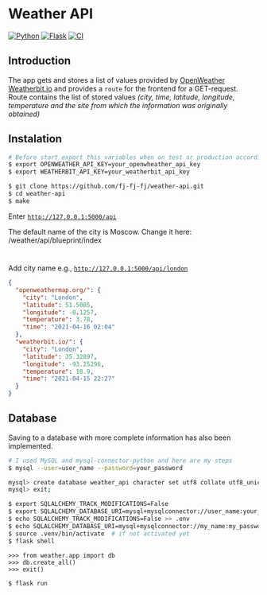 # Weather API

[![Python](https://img.shields.io/static/v1?label=Python&style=plastic&logofor-the-badge&message=v^3.9&color=3776AB&logo=PYTHON)](https://www.python.org/)
[![Flask](https://img.shields.io/badge/-flask-red?style=flat&logo=flask)](https://palletsprojects.com/p/flask/)
[![CI](https://github.com/fj-fj-fj/weather-api/actions/workflows/ci.yml/badge.svg)](https://github.com/fj-fj-fj/weather-api/actions/workflows/ci.yml)


## Introduction
The app gets and stores a list of values provided by [OpenWeather](https://openweathermap.org/) [Weatherbit.io](https://www.weatherbit.io/) and provides a `route` for the frontend for a GET-request. Route contains the list of stored values _(city, time, latitude, longitude, temperature and the site from which the information was originally obtained)_

## Instalation
```bash
# Before start export this variables when on test or production according to your environment
$ export OPENWEATHER_API_KEY=your_openwheather_api_key
$ export WEATHERBIT_API_KEY=your_weatherbit_api_key

$ git clone https://github.com/fj-fj-fj/weather-api.git
$ cd weather-api
$ make
```
Enter [`http://127.0.0.1:5000/api`](http://127.0.0.1:5000/api)


The default name of the city is Moscow. Change it here: /weather/api/blueprint/index

#
Add city name e.g., [`http://127.0.0.1:5000/api/london`](http://127.0.0.1:5000/api/london)

```json
{
  "openweathermap.org/": {
    "city": "London",
    "latitude": 51.5085,
    "longitude": -0.1257,
    "temperature": 3.78,
    "time": "2021-04-16 02:04"
  },
  "weatherbit.io/": {
    "city": "London",
    "latitude": 35.32897,
    "longitude": -93.25296,
    "temperature": 18.9,
    "time": "2021-04-15 22:27"
  }
}
```
## Database
Saving to a database with more complete information has also been implemented.

```bash
# I used MySQL and mysql-connector-python and here are my steps
$ mysql --user=user_name --password=your_password

mysql> create database weather_api character set utf8 collate utf8_unicode_ci;
mysql> exit;

$ export SQLALCHEMY_TRACK_MODIFICATIONS=False
$ export SQLALCHEMY_DATABASE_URI=mysql+mysqlconnector://user_name:your_password@localhost/weather_api
$ echo SQLALCHEMY_TRACK_MODIFICATIONS=False >> .env
$ echo SQLALCHEMY_DATABASE_URI=mysql+mysqlconnector://my_name:my_password@localhost/weather_api >> .env
$ source .venv/bin/activate  # if not activated yet
$ flask shell
```
```python-repl
>>> from weather.app import db
>>> db.create_all()
>>> exit()
```
```bash
$ flask run
```
